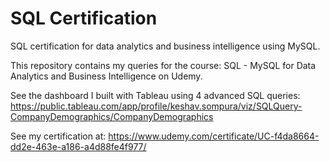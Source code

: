 # SQL Certification
SQL certification for data analytics and business intelligence using MySQL.

This repository contains my queries for the course: SQL - MySQL for Data Analytics and Business Intelligence on Udemy.

See the dashboard I built with Tableau using 4 advanced SQL queries: https://public.tableau.com/app/profile/keshav.sompura/viz/SQLQuery-CompanyDemographics/CompanyDemographics

See my certification at: https://www.udemy.com/certificate/UC-f4da8664-dd2e-463e-a186-a4d88fe4f977/
